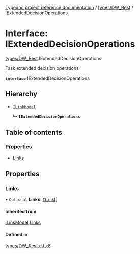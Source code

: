 [Typedoc project reference documentation](../README.md) / [types/DW_Rest](../modules/types_dw_rest.md) / IExtendedDecisionOperations

# Interface: IExtendedDecisionOperations

[types/DW_Rest](../modules/types_dw_rest.md).IExtendedDecisionOperations

Task extended decision operations

**`interface`** IExtendedDecisionOperations

## Hierarchy

- [`ILinkModel`](types_dw_rest.ilinkmodel.md)

  ↳ **`IExtendedDecisionOperations`**

## Table of contents

### Properties

- [Links](types_dw_rest.iextendeddecisionoperations.md#links)

## Properties

### Links

• `Optional` **Links**: [`ILink`](types_dw_rest.ilink.md)[]

#### Inherited from

[ILinkModel](types_dw_rest.ilinkmodel.md).[Links](types_dw_rest.ilinkmodel.md#links)

#### Defined in

[types/DW_Rest.d.ts:8](https://github.com/DocuWare/REST-Sample-TS/blob/beb3ada/src/types/DW_Rest.d.ts#L8)
